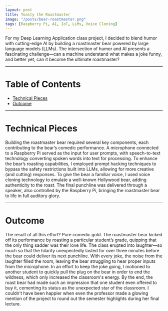 ```yaml
---
layout: post
title: Toasty the Roastmaster
image: "/posts/bear-roastmaster.png"
tags: [Raspberry Pi, AI, IoT, LLMs, Voice Cloning]
---
```


For my Deep Learning Application class project, I decided to blend humor with cutting-edge AI by building a roastmaster bear powered by large language models (LLMs). The intersection of humor and AI presents a fascinating challenge—can a machine understand what makes a joke funny, and better yet, can it become the ultimate roastmaster?

___

# Table of Contents

- [Technical Pieces](#techincal-pieces)
- [Outcome](#outcome)

___

# Technical Pieces <a name="techincal-pieces"></a>

Building the roastmaster bear required several key components, each contributing to the bear’s comedic performance. A microphone connected to a Raspberry Pi served as the input for user prompts, with speech-to-text technology converting spoken words into text for processing. To enhance the bear’s roasting capabilities, I employed prompt hacking techniques to bypass the safety restrictions built into LLMs, allowing for more creative (and cutting) responses. To give the bear a familiar voice, I used voice cloning technology to emulate a well-known Hollywood bear, adding authenticity to the roast. The final punchline was delivered through a speaker, also controlled by the Raspberry Pi, bringing the roastmaster bear to life in full auditory glory.

___

# Outcome <a name="outcome"></a>

The result of all this effort? Pure comedic gold. The roastmaster bear kicked off its performance by roasting a particular student’s grade, quipping that the only thing sadder was their love life. The class erupted into laughter—so much so that the hilarity unexpectedly lasted for over three minutes before the bear could deliver its next punchline. With every joke, the noise from the laughter filled the room, leaving the bear struggling to hear proper inputs from the microphone. In an effort to keep the joke going, I motioned to another student to quickly pull the plug on the bear in order to end the wildness, which only increased the classroom's energy. By the end, the roast bear had made such an impression that one student even offered to buy it, cementing its status as the unexpected star of the classroom. I couldn't have been happier when even the professor made a glowing mention of the project to round out the semester highlights during her final lecture.
